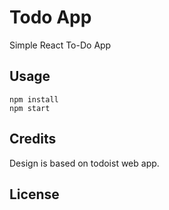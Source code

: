 # Todo App

Simple React To-Do App

## Usage

```
npm install
npm start
```

## Credits

Design is based on todoist web app.

## License
